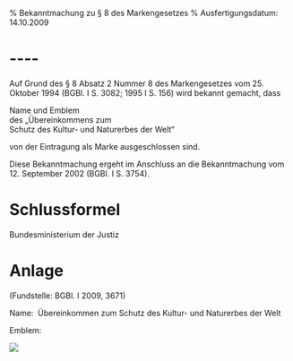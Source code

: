 % Bekanntmachung zu § 8 des Markengesetzes
% Ausfertigungsdatum: 14.10.2009
 
# ----

Auf Grund des § 8 Absatz 2 Nummer 8 des Markengesetzes vom 25. Oktober 1994 (BGBl. I S. 3082; 1995 I S. 156) wird bekannt gemacht, dass

Name und Emblem  
des „Übereinkommens zum  
Schutz des Kultur- und Naturerbes der Welt“

von der Eintragung als Marke ausgeschlossen sind.

Diese Bekanntmachung ergeht im Anschluss an die Bekanntmachung vom 12. September 2002 (BGBl. I S. 3754).

# Schlussformel

Bundesministerium der Justiz

# Anlage

(Fundstelle: BGBl. I 2009, 3671)

Name:  Übereinkommen zum Schutz des Kultur- und Naturerbes der Welt

Emblem:  
  
![](https://www.gesetze-im-internet.de/normengrafiken/bgbl1_2009/j3671-1_0010.jpg)
